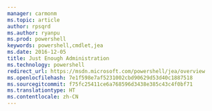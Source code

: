 ```yaml
---
manager: carmonm
ms.topic: article
author: rpsqrd
ms.author: ryanpu
ms.prod: powershell
keywords: powershell,cmdlet,jea
ms.date: 2016-12-05
title: Just Enough Administration
ms.technology: powershell
redirect_url: https://msdn.microsoft.com/powershell/jea/overview
ms.openlocfilehash: 7e1f598e7af5231002cbd90629d53d40c1887518
ms.sourcegitcommit: f75fc25411ce6a768596d3438e385c43c4f0bf71
ms.translationtype: HT
ms.contentlocale: zh-CN
---
```

